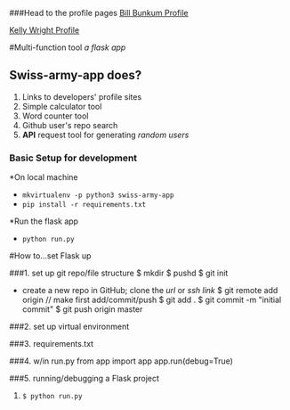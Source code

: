 ###Head to the profile pages
[Bill Bunkum Profile](https://billbunkum.github.io/ "Bill Bunkum main")

[Kelly Wright Profile](http://www.kellyinnovation.com/ "Kelly Wright main")

#Multi-function tool
*a flask app*

## Swiss-army-app does?
1. Links to developers' profile sites
2. Simple calculator tool
3. Word counter tool
4. Github user's repo search
5. **API** request tool for generating *random users*

### Basic Setup for development
*On local machine
+ `mkvirtualenv -p python3 swiss-army-app`
+ `pip install -r requirements.txt`

*Run the flask app
+ `python run.py`


#How to...set Flask  up

###1. set up git repo/file structure
    $ mkdir <project name>
    $ pushd <project name> 
    $ git init

+ create a new repo in GitHub; clone the *url* or *ssh link*
    $ git remote add origin <cloned url>
    // make first add/commit/push
    $ git add .
    $ git commit -m "initial commit"
    $ git push origin master

###2. set up virtual environment


###3. requirements.txt


###4. w/in run.py
    from app import app
    app.run(debug=True)

###5. running/debugging a Flask project

1. `$ python run.py`

